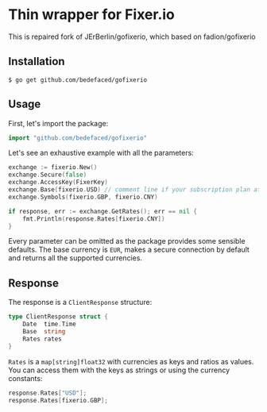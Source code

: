 # Thin wrapper for Fixer.io

This is repaired fork of JErBerlin/gofixerio, which based on fadion/gofixerio 

## Installation

```
$ go get github.com/bedefaced/gofixerio
```

## Usage

First, let's import the package:

```go
import "github.com/bedefaced/gofixerio"
```

Let's see an exhaustive example with all the parameters:

```go
exchange := fixerio.New()
exchange.Secure(false)
exchange.AccessKey(FixerKey)
exchange.Base(fixerio.USD) // comment line if your subscription plan at Fixer.io doesn't allow it
exchange.Symbols(fixerio.GBP, fixerio.CNY)

if response, err := exchange.GetRates(); err == nil {
    fmt.Println(response.Rates[fixerio.CNY])
}
```

Every parameter can be omitted as the package provides some sensible defaults. The base currency is `EUR`, makes a secure connection by default and returns all the supported currencies.

## Response

The response is a `ClientResponse` structure:

```go
type ClientResponse struct {
	Date  time.Time
	Base  string
	Rates rates
} 
```

`Rates` is a `map[string]float32` with currencies as keys and ratios as values. You can access them with the keys as strings or using the currency constants:

```go
response.Rates["USD"];
response.Rates[fixerio.GBP];
```